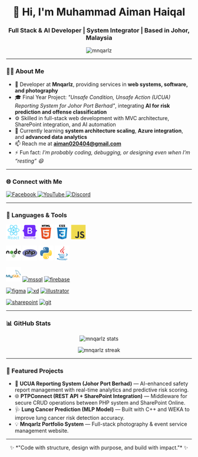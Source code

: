 <h1 align="center">👋 Hi, I'm Muhammad Aiman Haiqal</h1>
<h3 align="center">Full Stack & AI Developer | System Integrator | Based in Johor, Malaysia</h3>

<p align="center">
  <img src="https://komarev.com/ghpvc/?username=mnqarlz&label=Profile%20views&color=0e75b6&style=flat" alt="mnqarlz" />
</p>

---

### 👨‍💻 About Me
- 💼 Developer at **Mnqarlz**, providing services in **web systems, software, and photography**
- 🎓 Final Year Project: *"Unsafe Condition, Unsafe Action (UCUA) Reporting System for Johor Port Berhad"*, integrating **AI for risk prediction and offense classification**
- ⚙️ Skilled in full-stack web development with MVC architecture, SharePoint integration, and AI automation
- 🧠 Currently learning **system architecture scaling**, **Azure integration**, and **advanced data analytics**
- 📫 Reach me at **aiman020404@gmail.com**
- ⚡ Fun fact: *I’m probably coding, debugging, or designing even when I’m “resting” 😄*

---

### 🌐 Connect with Me
<p align="left">
  <a href="https://www.facebook.com/aimanhaiqal.salehuddin" target="_blank">
    <img src="https://raw.githubusercontent.com/rahuldkjain/github-profile-readme-generator/master/src/images/icons/Social/facebook.svg" alt="Facebook" height="30" width="40" />
  </a>
  <a href="https://www.youtube.com/channel/UCTpaDpBcykPSQjN6TduzQKA" target="_blank">
    <img src="https://raw.githubusercontent.com/rahuldkjain/github-profile-readme-generator/master/src/images/icons/Social/youtube.svg" alt="YouTube" height="30" width="40" />
  </a>
  <a href="https://discord.gg/cjrXa9FZmB" target="_blank">
    <img src="https://raw.githubusercontent.com/rahuldkjain/github-profile-readme-generator/master/src/images/icons/Social/discord.svg" alt="Discord" height="30" width="40" />
  </a>
</p>

---

### 🧩 Languages & Tools
<p align="left">
  <!-- Frontend -->
  <a href="https://react.dev/" target="_blank" rel="noreferrer"><img src="https://raw.githubusercontent.com/devicons/devicon/master/icons/react/react-original-wordmark.svg" alt="react" width="40" height="40"/></a>
  <a href="https://getbootstrap.com" target="_blank" rel="noreferrer"><img src="https://raw.githubusercontent.com/devicons/devicon/master/icons/bootstrap/bootstrap-plain-wordmark.svg" alt="bootstrap" width="40" height="40"/></a>
  <a href="https://www.w3schools.com/html/" target="_blank" rel="noreferrer"><img src="https://raw.githubusercontent.com/devicons/devicon/master/icons/html5/html5-original-wordmark.svg" alt="html5" width="40" height="40"/></a>
  <a href="https://www.w3schools.com/css/" target="_blank" rel="noreferrer"><img src="https://raw.githubusercontent.com/devicons/devicon/master/icons/css3/css3-original-wordmark.svg" alt="css3" width="40" height="40"/></a>
  <a href="https://developer.mozilla.org/en-US/docs/Web/JavaScript" target="_blank" rel="noreferrer"><img src="https://raw.githubusercontent.com/devicons/devicon/master/icons/javascript/javascript-original.svg" alt="javascript" width="40" height="40"/></a>
  
  <!-- Backend -->
  <a href="https://nodejs.org" target="_blank" rel="noreferrer"><img src="https://raw.githubusercontent.com/devicons/devicon/master/icons/nodejs/nodejs-original-wordmark.svg" alt="nodejs" width="40" height="40"/></a>
  <a href="https://www.php.net" target="_blank" rel="noreferrer"><img src="https://raw.githubusercontent.com/devicons/devicon/master/icons/php/php-original.svg" alt="php" width="40" height="40"/></a>
  <a href="https://www.python.org" target="_blank" rel="noreferrer"><img src="https://raw.githubusercontent.com/devicons/devicon/master/icons/python/python-original.svg" alt="python" width="40" height="40"/></a>
  <a href="https://www.java.com" target="_blank" rel="noreferrer"><img src="https://raw.githubusercontent.com/devicons/devicon/master/icons/java/java-original.svg" alt="java" width="40" height="40"/></a>

  <!-- Database -->
  <a href="https://www.mysql.com/" target="_blank" rel="noreferrer"><img src="https://raw.githubusercontent.com/devicons/devicon/master/icons/mysql/mysql-original-wordmark.svg" alt="mysql" width="40" height="40"/></a>
  <a href="https://www.microsoft.com/sql-server/" target="_blank" rel="noreferrer"><img src="https://cdn.worldvectorlogo.com/logos/microsoft-sql-server.svg" alt="mssql" width="40" height="40"/></a>
  <a href="https://firebase.google.com/" target="_blank" rel="noreferrer"><img src="https://www.vectorlogo.zone/logos/firebase/firebase-icon.svg" alt="firebase" width="40" height="40"/></a>

  <!-- Design -->
  <a href="https://www.figma.com/" target="_blank" rel="noreferrer"><img src="https://www.vectorlogo.zone/logos/figma/figma-icon.svg" alt="figma" width="40" height="40"/></a>
  <a href="https://www.adobe.com/products/xd.html" target="_blank" rel="noreferrer"><img src="https://cdn.worldvectorlogo.com/logos/adobe-xd.svg" alt="xd" width="40" height="40"/></a>
  <a href="https://www.adobe.com/in/products/illustrator.html" target="_blank" rel="noreferrer"><img src="https://www.vectorlogo.zone/logos/adobe_illustrator/adobe_illustrator-icon.svg" alt="illustrator" width="40" height="40"/></a>

  <!-- Misc -->
  <a href="https://learn.microsoft.com/en-us/sharepoint/dev/" target="_blank" rel="noreferrer"><img src="https://cdn.worldvectorlogo.com/logos/microsoft-sharepoint.svg" alt="sharepoint" width="40" height="40"/></a>
  <a href="https://git-scm.com/" target="_blank" rel="noreferrer"><img src="https://www.vectorlogo.zone/logos/git-scm/git-scm-icon.svg" alt="git" width="40" height="40"/></a>
</p>

---

### 📊 GitHub Stats
<p align="center">
  <img src="https://github-readme-stats.vercel.app/api?username=mnqarlz&show_icons=true&theme=tokyonight" alt="mnqarlz stats" />
</p>
<p align="center">
  <img src="https://github-readme-streak-stats.herokuapp.com/?user=mnqarlz&theme=tokyonight" alt="mnqarlz streak" />
</p>

---

### 🚀 Featured Projects
- 🧠 **UCUA Reporting System (Johor Port Berhad)** — AI-enhanced safety report management with real-time analytics and predictive risk scoring.  
- 🌐 **PTPConnect (REST API + SharePoint Integration)** — Middleware for secure CRUD operations between PHP system and SharePoint Online.  
- 🩺 **Lung Cancer Prediction (MLP Model)** — Built with C++ and WEKA to improve lung cancer risk detection accuracy.  
- 💡 **Mnqarlz Portfolio System** — Full-stack photography & event service management website.  

---

<p align="center">
  ✨ *"Code with structure, design with purpose, and build with impact."* ✨
</p>
